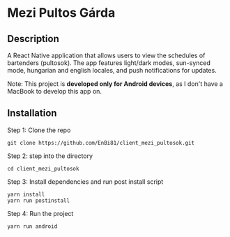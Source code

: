 # Mezi Pultos Gárda

## Description
A React Native application that allows users to view the schedules of bartenders (pultosok). 
The app features light/dark modes, sun-synced mode, hungarian and english locales, and push notifications for updates.

Note: This project is **developed only for Android devices**, as I don't have a MacBook to
develop this app on.

## Installation

Step 1: Clone the repo
```
git clone https://github.com/EnBi81/client_mezi_pultosok.git
```

Step 2: step into the directory
```
cd client_mezi_pultosok
```

Step 3: Install dependencies and run post install script
```
yarn install
yarn run postinstall
```

Step 4: Run the project
```
yarn run android
```

